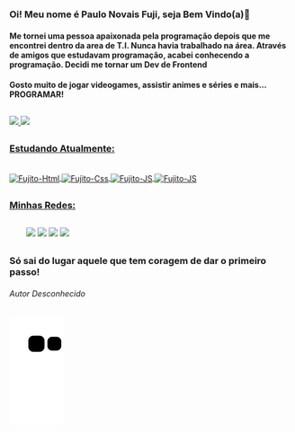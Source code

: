 ### Oi! Meu nome é Paulo Novais Fuji, seja Bem Vindo(a)👋

#### Me tornei uma pessoa apaixonada pela programação depois que me encontrei dentro da area de T.I. Nunca havia trabalhado na área. Através de amigos que estudavam programação, acabei conhecendo a programação. Decidi me tornar um Dev de Frontend
#### Gosto muito de jogar videogames, assistir animes e séries e mais... PROGRAMAR! 

##

<div align="space-evenly">
    <a href="https://github.com/fujitodev">
    <img height="160em" src="https://github-readme-stats.vercel.app/api?username=fujitodev&show_icons=true&theme=github_dark&include_all_commits=true&count_private=true"/>
    <img height="150em" src="https://github-readme-stats.vercel.app/api/top-langs/?username=fujitodev&layout=compact&langs_count=7&theme=github_dark"/>
</div>
  
##
  
  ### Estudando Atualmente:
  <div style="display: inline_block"><br>
        <img align="center" alt="Fujito-Html" height="50" width="60" src="https://cdn.jsdelivr.net/gh/devicons/devicon/icons/html5/html5-original.svg">
        <img align="center" alt="Fujito-Css" height="50" width="60" src="https://cdn.jsdelivr.net/gh/devicons/devicon/icons/css3/css3-original.svg">
        <img align="center" alt="Fujito-JS" height="50" width="60" src="https://cdn.jsdelivr.net/gh/devicons/devicon/icons/javascript/javascript-original.svg">
        <img align="center" alt="Fujito-JS" height="50" width="60" src="https://cdn.jsdelivr.net/gh/devicons/devicon/icons/python/python-original-wordmark.svg" />
  </div>
    
  ##
    
  ### Minhas Redes:
  <div style="margin: 30px">
    <a href="https://www.linkedin.com/in/PauloFuji/" target ="_blank"><img src="https://img.shields.io/badge/LinkedIn-0077B5?style=for-the-badge&logo=linkedin&logoColor=white" target="_blank"></a>  
    <a href="mailto:paulo.novaisfuji@gmail.com" target="_blank"><img src="https://img.shields.io/badge/Gmail-D14836?style=for-the-badge&logo=gmail&logoColor=white"></a>
    <a href="https://instagram.com/fujitooficial?igshid=YmMyMTA2M2Y=" target="_blank"><img src="https://img.shields.io/badge/Instagram-E4405F?style=for-the-badge&logo=instagram&logoColor=white"></a>
    <a href="https://wa.me/qr/E2R366GOWKQVP1" target="_blank"><img src ="https://img.shields.io/badge/WhatsApp-25D366?style=for-the-badge&logo=whatsapp&logoColor=white"></a>
  </div>
  
  ##
    
  ### Só sai do lugar aquele que tem coragem de dar o primeiro passo!
  ###### Autor Desconhecido

  ##
  
  ![Snake animation](https://github.com/FujitoDev/FujitoDev/blob/output/github-contribution-grid-snake.svg)

  ##
